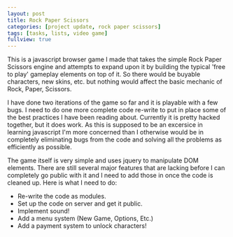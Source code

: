 ```yaml
---
layout: post
title: Rock Paper Scissors
categories: [project update, rock paper scissors]
tags: [tasks, lists, video game]
fullview: true
---
```


This is a javascript browser game I made that takes the simple Rock Paper Scissors engine and attempts to expand upon it by building the typical 'free to play' gameplay elements on top of it. So there would be buyable characters, new skins, etc. but nothing would affect the basic mechanic of Rock, Paper, Scissors.

I have done two iterations of the game so far and it is playable with a few bugs. I need to do one more complete code re-write to put in place some of the best practices I have been reading about. Currently it is pretty hacked together, but it does work. As this is supposed to be an excersice in learning javascript I'm more concerned than I otherwise would be in completely eliminating bugs from the code and solving all the problems as efficiently as possible.

The game itself is very simple and uses jquery to manipulate DOM elements. There are still several major features that are lacking before I can completely go public with it and I need to add those in once the code is cleaned up. Here is what I need to do:

<ul>
	<li>Re-write the code as modules.</li>
	<li>Set up the code on server and get it public.</li>
	<li>Implement sound!</li>
	<li>Add a menu system (New Game, Options, Etc.)</li>
	<li>Add a payment system to unlock characters!</li>
</ul>